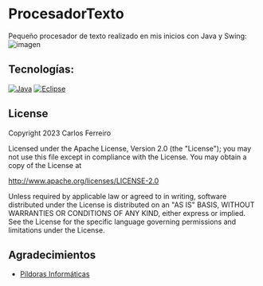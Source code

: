 # ProcesadorTexto
Pequeño procesador de texto realizado en mis inicios con Java y Swing:
![imagen](https://user-images.githubusercontent.com/78531960/228372618-b1e993a2-61f7-4d7a-8d7f-f4c6a18f2d31.png)

## Tecnologías:
[![Java](https://img.shields.io/badge/Java-ED8B00?style=for-the-badge&logo=java&logoColor=white)]()
[![Eclipse](https://badgen.net/badge/icon/eclipse?icon=eclipse&label)](https://eclipse.org/)

## License

Copyright 2023 Carlos Ferreiro

Licensed under the Apache License, Version 2.0 (the "License");
you may not use this file except in compliance with the License.
You may obtain a copy of the License at

http://www.apache.org/licenses/LICENSE-2.0

Unless required by applicable law or agreed to in writing, software
distributed under the License is distributed on an "AS IS" BASIS,
WITHOUT WARRANTIES OR CONDITIONS OF ANY KIND, either express or implied.
See the License for the specific language governing permissions and
limitations under the License.

## Agradecimientos

* [Píldoras Informáticas](https://www.pildorasinformaticas.es/)
